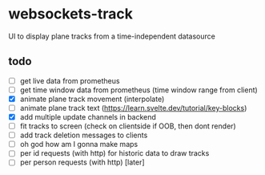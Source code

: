 # websockets-track
UI to display plane tracks from a time-independent datasource

## todo
- [ ] get live data from prometheus
- [ ] get time window data from prometheus (time window range from client)
- [x] animate plane track movement (interpolate)
- [ ] animate plane track text (https://learn.svelte.dev/tutorial/key-blocks)
- [x] add multiple update channels in backend
- [ ] fit tracks to screen (check on clientside if OOB, then dont render)
- [ ] add track deletion messages to clients
- [ ] oh god how am I gonna make maps
- [ ] per id requests (with http) for historic data to draw tracks
- [ ] per person requests (with http) [later]